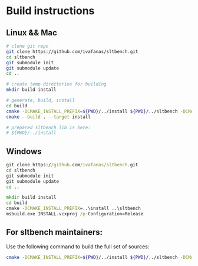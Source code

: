 # Build instructions


## Linux && Mac

```bash
# clone git repo
git clone https://github.com/ivafanas/sltbench.git
cd sltbench
git submodule init
git submodule update
cd ..

# create temp directories for building
mkdir build install

# generate, build, install
cd build
cmake -DCMAKE_INSTALL_PREFIX=${PWD}/../install ${PWD}/../sltbench -DCMAKE_BUILD_TYPE=Release
cmake --build . --target install

# prepared sltbench lib is here:
# ${PWD}/../install
```

## Windows

```bat
git clone https://github.com/ivafanas/sltbench.git
cd sltbench
git submodule init
git submodule update
cd ..

mkdir build install
cd build
cmake -DCMAKE_INSTALL_PREFIX=..\install ..\sltbench
msbuild.exe INSTALL.vcxproj /p:Configuration=Release
```

## For sltbench maintainers:

Use the following command to build the full set of sources:
```bash
cmake -DCMAKE_INSTALL_PREFIX=${PWD}/../install ${PWD}/../sltbench -DCMAKE_BUILD_TYPE=Release -DSLT_BUILD_TESTS=ON -DSLT_BUILD_EXAMPLES=ON -DSLT_BUILD_HISTOGRAMMER=ON -DSLT_BUILD_AUTOLEARNING=ON
```
